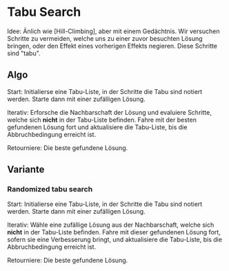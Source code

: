 # Tabu Search

Idee:
    Änlich wie [Hill-Climbing], aber mit einem Gedächtnis. Wir versuchen Schritte zu vermeiden, welche uns zu einer zuvor besuchten Lösung bringen, oder den Effekt eines vorherigen Effekts negieren. Diese Schritte sind "tabu".

## Algo

Start:
    Initialierse eine Tabu-Liste, in der Schritte die Tabu sind notiert werden. Starte dann mit einer zufälligen Lösung.

Iterativ:
    Erforsche die Nachbarschaft der Lösung und evaluiere Schritte, welche sich **nicht** in der Tabu-Liste befinden. Fahre mit der besten gefundenen Lösung fort und aktualisiere die Tabu-Liste, bis die Abbruchbedingung erreicht ist.

Retourniere:
    Die beste gefundene Lösung.

## Variante

### Randomized tabu search

Start:
    Initialierse eine Tabu-Liste, in der Schritte die Tabu sind notiert werden. Starte dann mit einer zufälligen Lösung.

Iterativ:
    Wähle eine zufällige Lösung aus der Nachbarschaft, welche sich **nicht** in der Tabu-Liste befinden. Fahre mit dieser gefundenen Lösung fort, sofern sie eine Verbesserung bringt, und aktualisiere die Tabu-Liste, bis die Abbruchbedingung erreicht ist.

Retourniere:
    Die beste gefundene Lösung.

